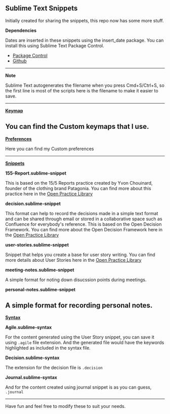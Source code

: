 ## Sublime Text Snippets
Initially created for sharing the snippets, this repo now has some more stuff.

**Dependencies**

Dates are inserted in these snippets using the insert_date package. You can install this using Sublime Text Package Control.
- [Package Control](https://packagecontrol.io/packages/InsertDate)
- [Github](https://github.com/FichteFoll/InsertDate)
---

**Note**

Sublime Text autogenerates the filename when you press Cmd+S/Ctrl+S, so the first line is most of the scripts here is the filename to make it easier to save.

---

**[Keymap](https://github.com/antonysallas/sublimetext-snippets/tree/main/keymap)**

You can find the Custom keymaps that I use.  
---

**[Preferences](https://github.com/antonysallas/sublimetext-snippets/tree/main/preferences)**

Here you can find my Custom preferences

---

**[Snippets](https://github.com/antonysallas/sublimetext-snippets/tree/main/snippets)**

**155-Report.sublime-snippet**

This is based on the 15/5 Reports practice created by Yvon Chouinard, founder of the clothing brand Patagonia.
You can find more about this practice here in the [Open Practice Library](https://openpracticelibrary.com/practice/15-5-reports/)

**decision.sublime-snippet**

This format can help to record the decisions made in a simple text format and can be shared through email or stored in a collaborative space such as Confluence for everybody's reference.
This is based on the Open Decision Framework. You can find more about the Open Decision Framework here in the [Open Practice Library](https://openpracticelibrary.com/practice/open-decision-framework/)

**user-stories.sublime-snippet**

Snippet that helps you create a base for user story writing.
You can find more details about User Stories here in the [Open Practice Library](https://www.mountaingoatsoftware.com/agile/user-stories)

**meeting-notes.sublime-snippet**

A simple format for noting down disucssion points during meetings.

**personal-notes.sublime-snippet**

A simple format for recording personal notes.
---

**[Syntax](https://github.com/antonysallas/sublimetext-snippets/tree/main/syntax)**

**Agile.sublime-syntax**

For the content generated using the User Story snippet, you can save it using `.agile` file extension. And the generated file would have the keywords highlighted as included in the syntax file.

**Decision.sublime-syntax**

The extension for the decision file is `.decision`

**Journal.sublime-syntax**

And for the content created using journal snippet is as you can guess, `.journal`

---

Have fun and feel free to modify these to suit your needs.